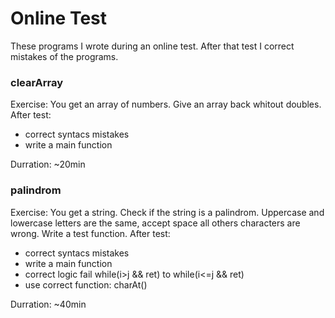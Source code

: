 # Online Test

These programs I wrote during an online test.
After that test I correct mistakes of the programs.

### clearArray
Exercise: You get an array of numbers. Give an array back whitout doubles.
After test:
- correct syntacs mistakes
- write a main function

Durration: ~20min

### palindrom
Exercise: You get a string. Check if the string is a palindrom. Uppercase and lowercase letters are the same, accept space all others characters are wrong. Write a test function.
After test:
- correct syntacs mistakes
- write a main function
- correct logic fail   while(i>j && ret) to while(i<=j && ret)
- use correct function: charAt()

Durration: ~40min

